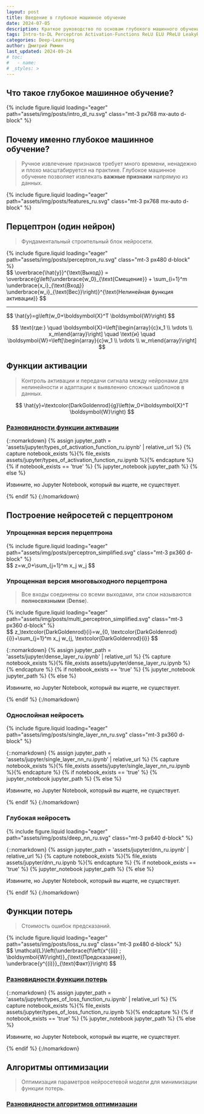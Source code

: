 ```yaml
---
layout: post
title: Введение в глубокое машинное обучение
date: 2024-07-05
description: Краткое руководство по основам глубокого машинного обучения
tags: Intro-to-DL Perceptron Activation-Functions ReLU ELU PReLU LeakyReLU ReLU6 RReLU SELU CELU GELU Sigmoid SiLU LogSigmoid Hardsigmoid Tanh Tanhshrink Hardtanh Hardshrink Hardswish Mish Softplus Softshrink Softsign Threshold GLU MultiheadAttention Dense-Layer Single-Layer Hidden-Layer Deep-Neural-Network Loss-Functions L1Loss MSELoss PoissonNLLLoss GaussianNLLLoss KLDivLoss CrossEntropyLoss NLLLoss BCELoss BCEWithLogitsLoss MarginRankingLoss Regression Classification Ranking Optimization-Algorithms
categories: Deep-Learning
author: Дмитрий Рюмин
last_updated: 2024-09-24
# toc:
#   - name:
# _styles: >
---
```


## Что такое глубокое машинное обучение?

{% include figure.liquid loading="eager" path="assets/img/posts/intro_dl_ru.svg" class="mt-3 px768 mx-auto d-block" %}

## Почему именно глубокое машинное обучение?

> Ручное извлечение признаков требует много времени, ненадежно и плохо масштабируется на практике. Глубокое машинное обучение позволяет извлекать **важные признаки** напрямую из данных.

{% include figure.liquid loading="eager" path="assets/img/posts/features_ru.svg" class="mt-3 px768 mx-auto d-block" %}

## Перцептрон (один нейрон)

> Фундаментальный строительный блок нейросети.

<div class="d-flex align-items-center justify-content-center gap-10px">
{% include figure.liquid loading="eager" path="assets/img/posts/perceptron_ru.svg" class="mt-3 px480 d-block" %}

<div>
<span>
$$
\overbrace{\hat{y}}^{\text{Выход}} = \overbrace{g\left(\underbrace{w_0}_{\text{Смещение}} + \sum_{i=1}^m \underbrace{x_i}_{\text{Вход}} \underbrace{w_i}_{\text{Вес}}\right)}^{\text{Нелинейная функция активации}}
$$
</span>

<hr />

<span>
$$
\hat{y}=g\left(w_0+\boldsymbol{X}^T \boldsymbol{W}\right)
$$

$$
\text{где:} \quad \boldsymbol{X}=\left[\begin{array}{c}x_1 \\ \vdots \\ x_m\end{array}\right] \quad \text{и} \quad \boldsymbol{W}=\left[\begin{array}{c}w_1 \\ \vdots \\ w_m\end{array}\right]
$$
</span>
</div>
</div>

## Функции активации

> Контроль активации и передачи сигнала между нейронами для нелинейности и адаптации к выявлению сложных шаблонов в данных.

$$
\hat{y}=\textcolor{DarkGoldenrod}{g}\left(w_0+\boldsymbol{X}^T \boldsymbol{W}\right)
$$

### <a href="https://pytorch.org/docs/stable/nn.html#non-linear-activations-weighted-sum-nonlinearity" target="_blank">Разновидности функции активации</a>

{::nomarkdown}
{% assign jupyter_path = 'assets/jupyter/types_of_activation_function_ru.ipynb' | relative_url %}
{% capture notebook_exists %}{% file_exists assets/jupyter/types_of_activation_function_ru.ipynb %}{% endcapture %}
{% if notebook_exists == 'true' %}
  {% jupyter_notebook jupyter_path %}
{% else %}
  <p>Извините, но Jupyter Notebook, который вы ищете, не существует.</p>
{% endif %}
{:/nomarkdown}

## Построение нейросетей с перцептроном

### Упрощенная версия перцептрона

<div class="d-flex align-items-center justify-content-center gap-10px">
{% include figure.liquid loading="eager" path="assets/img/posts/perceptron_simplified.svg" class="mt-3 px360 d-block" %}

<div>
<span>
$$
z=w_0+\sum_{j=1}^m x_j w_j
$$
</span>
</div>
</div>

### Упрощенная версия многовыходного перцептрона

> Все входы соединены со всеми выходами, эти слои называются **полносвязными** (**Dense**).

<div class="d-flex align-items-center justify-content-center gap-10px">
{% include figure.liquid loading="eager" path="assets/img/posts/multi_perceptron_simplified.svg" class="mt-3 px360 d-block" %}

<div>
<span>
$$
z_\textcolor{DarkGoldenrod}{i}=w_{0, \textcolor{DarkGoldenrod}{i}}+\sum_{j=1}^m x_j w_{j, \textcolor{DarkGoldenrod}{i}}
$$
</span>
</div>
</div>

{::nomarkdown}
{% assign jupyter_path = 'assets/jupyter/dense_layer_ru.ipynb' | relative_url %}
{% capture notebook_exists %}{% file_exists assets/jupyter/dense_layer_ru.ipynb %}{% endcapture %}
{% if notebook_exists == 'true' %}
  {% jupyter_notebook jupyter_path %}
{% else %}
  <p>Извините, но Jupyter Notebook, который вы ищете, не существует.</p>
{% endif %}
{:/nomarkdown}

### Однослойная нейросеть

<div class="d-flex align-items-center justify-content-center gap-10px">
{% include figure.liquid loading="eager" path="assets/img/posts/single_layer_nn_ru.svg" class="mt-3 px360 d-block" %}
</div>

{::nomarkdown}
{% assign jupyter_path = 'assets/jupyter/single_layer_nn_ru.ipynb' | relative_url %}
{% capture notebook_exists %}{% file_exists assets/jupyter/single_layer_nn_ru.ipynb %}{% endcapture %}
{% if notebook_exists == 'true' %}
  {% jupyter_notebook jupyter_path %}
{% else %}
  <p>Извините, но Jupyter Notebook, который вы ищете, не существует.</p>
{% endif %}
{:/nomarkdown}

### Глубокая нейросеть

<div class="d-flex align-items-center justify-content-center gap-10px">
{% include figure.liquid loading="eager" path="assets/img/posts/deep_nn_ru.svg" class="mt-3 px640 d-block" %}
</div>

{::nomarkdown}
{% assign jupyter_path = 'assets/jupyter/dnn_ru.ipynb' | relative_url %}
{% capture notebook_exists %}{% file_exists assets/jupyter/dnn_ru.ipynb %}{% endcapture %}
{% if notebook_exists == 'true' %}
  {% jupyter_notebook jupyter_path %}
{% else %}
  <p>Извините, но Jupyter Notebook, который вы ищете, не существует.</p>
{% endif %}
{:/nomarkdown}

## Функции потерь

> Стоимость ошибок предсказаний.

<div class="d-flex align-items-center justify-content-center gap-10px">
{% include figure.liquid loading="eager" path="assets/img/posts/loss_ru.svg" class="mt-3 px480 d-block" %}

<div>
<span>
$$
\mathcal{L}\left(\underbrace{f\left(x^{(i)} ; \boldsymbol{W}\right)}_{\text{Предсказание}}, \underbrace{y^{(i)}}_{\text{Факт}}\right)
$$
</span>
</div>
</div>

### <a href="https://pytorch.org/docs/stable/nn.html#loss-functions" target="_blank">Разновидности функции потерь</a>

{::nomarkdown}
{% assign jupyter_path = 'assets/jupyter/types_of_loss_function_ru.ipynb' | relative_url %}
{% capture notebook_exists %}{% file_exists assets/jupyter/types_of_loss_function_ru.ipynb %}{% endcapture %}
{% if notebook_exists == 'true' %}
  {% jupyter_notebook jupyter_path %}
{% else %}
  <p>Извините, но Jupyter Notebook, который вы ищете, не существует.</p>
{% endif %}
{:/nomarkdown}

## Алгоритмы оптимизации

> Оптимизация параметров нейросетевой модели для минимизации функции потерь.

### <a href="https://pytorch.org/docs/stable/optim.html#algorithms" target="_blank">Разновидности алгоритмов оптимизации</a>
